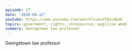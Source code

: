 ```yaml
---
episode: 27
date: "2020-04-22"
youtube: https://www.youtube.com/watch?v=kxVZ9yv4EeE
topics: government, rights, coronavirus; pugilism week
summary: Georgetown law professor
---
```


Georgetown law professor
